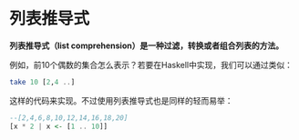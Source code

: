 列表推导式
==========================================
**列表推导式（list comprehension）是一种过滤，转换或者组合列表的方法。**

例如，前10个偶数的集合怎么表示？若要在Haskell中实现，我们可以通过类似：
```haskell
take 10 [2,4 ..]
```
这样的代码来实现。不过使用列表推导式也是同样的轻而易举：
```haskell
--[2,4,6,8,10,12,14,16,18,20]
[x * 2 | x <- [1 .. 10]]
```
